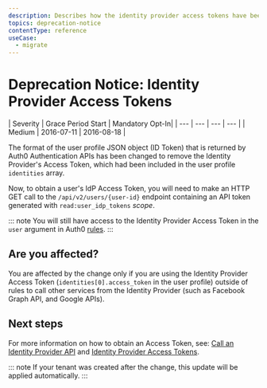 ```yaml
---
description: Describes how the identity provider access tokens have been removed from the user profile and ID Tokens. 
topics: deprecation-notice
contentType: reference
useCase:
  - migrate
---
```

# Deprecation Notice: Identity Provider Access Tokens 

| Severity | Grace Period Start | Mandatory Opt-In|
| --- | --- | --- | --- |
| Medium | 2016-07-11 | 2016-08-18 |

The format of the user profile JSON object (ID Token) that is returned by Auth0 Authentication APIs has been changed to remove the Identity Provider's Access Token, which had been included in the user profile `identities` array.

Now, to obtain a user's IdP Access Token, you will need to make an HTTP GET call to the `/api/v2/users/{user-id}` endpoint containing an API token generated with  `read:user_idp_tokens` <dfn data-key="scope">scope</dfn>.

::: note
You will still have access to the Identity Provider Access Token in the `user` argument in Auth0 [rules](/rules).
:::

## Are you affected?

You are affected by the change only if you are using the Identity Provider Access Token (`identities[0].access_token` in the user profile) outside of rules to call other services from the Identity Provider (such as Facebook Graph API, and Google APIs).

## Next steps

For more information on how to obtain an Access Token, see: [Call an Identity Provider API](/what-to-do-once-the-user-is-logged-in/calling-an-external-idp-api) and [Identity Provider Access Tokens](/tokens/overview-idp-access-tokens).

::: note
If your tenant was created after the change, this update will be applied automatically.
:::
